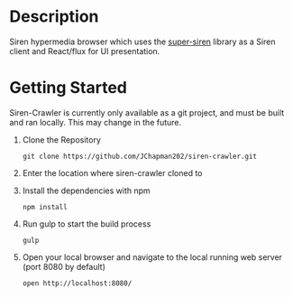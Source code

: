 # Description #

Siren hypermedia browser which uses the [super-siren](https://github.com/JChapman202/super-siren) library as a Siren client and React/flux for UI presentation.

# Getting Started #

Siren-Crawler is currently only available as a git project, and must be built and ran locally.  This may change in the future.

1. Clone the Repository

	```
	git clone https://github.com/JChapman202/siren-crawler.git
	```

2. Enter the location where siren-crawler cloned to
3. Install the dependencies with npm

	```
	npm install
	```

4. Run gulp to start the build process

	```
	gulp
	```

5. Open your local browser and navigate to the local running web server (port 8080 by default)

	```
	open http://localhost:8080/
	```